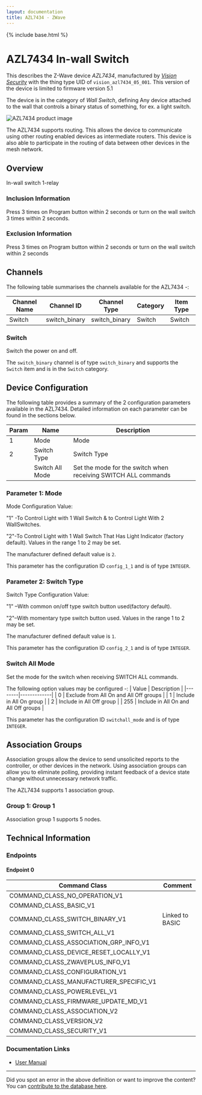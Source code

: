 ```yaml
---
layout: documentation
title: AZL7434 - ZWave
---
```


{% include base.html %}

# AZL7434 In-wall Switch
This describes the Z-Wave device *AZL7434*, manufactured by *[Vision Security](http://www.visionsecurity.com.tw/)* with the thing type UID of ```vision_azl7434_05_001```.
This version of the device is limited to firmware version 5.1

The device is in the category of *Wall Switch*, defining Any device attached to the wall that controls a binary status of something, for ex. a light switch.

![AZL7434 product image](https://opensmarthouse.org/zwavedatabase/558/image/)


The AZL7434 supports routing. This allows the device to communicate using other routing enabled devices as intermediate routers.  This device is also able to participate in the routing of data between other devices in the mesh network.

## Overview

In-wall switch 1-relay

### Inclusion Information

Press 3 times on Program button within 2 seconds or turn on the wall switch 3 times within 2 seconds.

### Exclusion Information

Press 3 times on Program button within 2 seconds or turn on the wall switch within 2 seconds

## Channels

The following table summarises the channels available for the AZL7434 -:

| Channel Name | Channel ID | Channel Type | Category | Item Type |
|--------------|------------|--------------|----------|-----------|
| Switch | switch_binary | switch_binary | Switch | Switch | 

### Switch
Switch the power on and off.

The ```switch_binary``` channel is of type ```switch_binary``` and supports the ```Switch``` item and is in the ```Switch``` category.



## Device Configuration

The following table provides a summary of the 2 configuration parameters available in the AZL7434.
Detailed information on each parameter can be found in the sections below.

| Param | Name  | Description |
|-------|-------|-------------|
| 1 | Mode | Mode |
| 2 | Switch Type | Switch Type |
|  | Switch All Mode | Set the mode for the switch when receiving SWITCH ALL commands |

### Parameter 1: Mode

Mode
Configuration Value:

"1" -To Control Light with 1 Wall Switch & to Control Light With 2 WallSwitches.

"2"-To Control Light with 1 Wall Switch That Has Light Indicator (factory default).
Values in the range 1 to 2 may be set.

The manufacturer defined default value is ```2```.

This parameter has the configuration ID ```config_1_1``` and is of type ```INTEGER```.


### Parameter 2: Switch Type

Switch Type
Configuration Value:

"1" –With common on/off type switch button used(factory default).

"2"–With momentary type switch button used.
Values in the range 1 to 2 may be set.

The manufacturer defined default value is ```1```.

This parameter has the configuration ID ```config_2_1``` and is of type ```INTEGER```.

### Switch All Mode

Set the mode for the switch when receiving SWITCH ALL commands.

The following option values may be configured -:
| Value  | Description |
|--------|-------------|
| 0 | Exclude from All On and All Off groups |
| 1 | Include in All On group |
| 2 | Include in All Off group |
| 255 | Include in All On and All Off groups |

This parameter has the configuration ID ```switchall_mode``` and is of type ```INTEGER```.


## Association Groups

Association groups allow the device to send unsolicited reports to the controller, or other devices in the network. Using association groups can allow you to eliminate polling, providing instant feedback of a device state change without unnecessary network traffic.

The AZL7434 supports 1 association group.

### Group 1: Group 1


Association group 1 supports 5 nodes.

## Technical Information

### Endpoints

#### Endpoint 0

| Command Class | Comment |
|---------------|---------|
| COMMAND_CLASS_NO_OPERATION_V1| |
| COMMAND_CLASS_BASIC_V1| |
| COMMAND_CLASS_SWITCH_BINARY_V1| Linked to BASIC|
| COMMAND_CLASS_SWITCH_ALL_V1| |
| COMMAND_CLASS_ASSOCIATION_GRP_INFO_V1| |
| COMMAND_CLASS_DEVICE_RESET_LOCALLY_V1| |
| COMMAND_CLASS_ZWAVEPLUS_INFO_V1| |
| COMMAND_CLASS_CONFIGURATION_V1| |
| COMMAND_CLASS_MANUFACTURER_SPECIFIC_V1| |
| COMMAND_CLASS_POWERLEVEL_V1| |
| COMMAND_CLASS_FIRMWARE_UPDATE_MD_V1| |
| COMMAND_CLASS_ASSOCIATION_V2| |
| COMMAND_CLASS_VERSION_V2| |
| COMMAND_CLASS_SECURITY_V1| |

### Documentation Links

* [User Manual](https://opensmarthouse.org/zwavedatabase/558/AZL7434-In-wall-Switch.pdf)

---

Did you spot an error in the above definition or want to improve the content?
You can [contribute to the database here](https://opensmarthouse.org/zwavedatabase/558).

